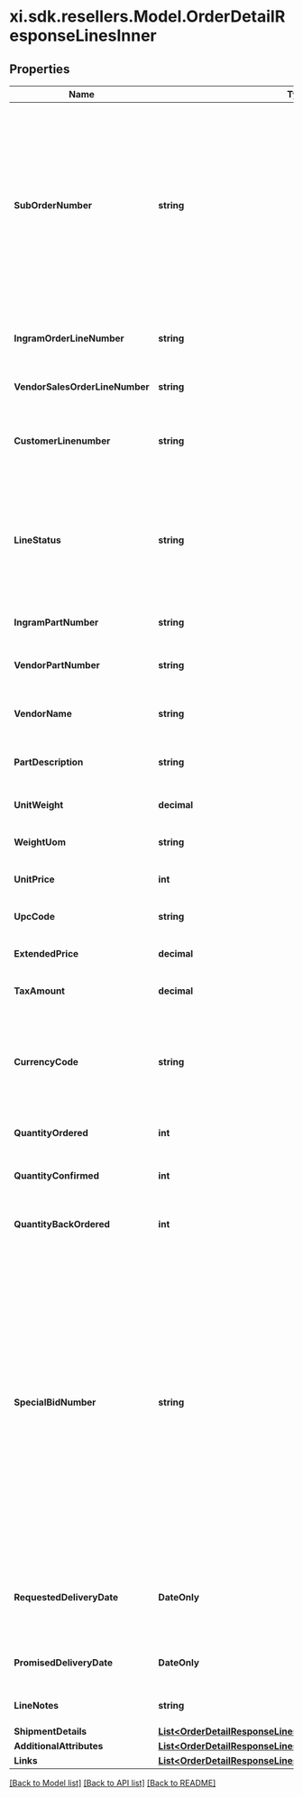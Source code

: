# xi.sdk.resellers.Model.OrderDetailResponseLinesInner

## Properties

Name | Type | Description | Notes
------------ | ------------- | ------------- | -------------
**SubOrderNumber** | **string** | The sub order number. The two-digit prefix is the warehouse code of the warehouse nearest the reseller. The middle number is the order number. The two-digit suffix is the sub order number. | [optional] 
**IngramOrderLineNumber** | **string** | Unique Ingram Micro line number. Starts with 001. | [optional] 
**VendorSalesOrderLineNumber** | **string** | The vendor&#39;s sales order line number. | [optional] 
**CustomerLinenumber** | **string** | The reseller&#39;s line item number for reference in their system. | [optional] 
**LineStatus** | **string** | The status for the line item in the order. One of- Backordered, In Progress, Shipped, Delivered, Canceled, On Hold | [optional] 
**IngramPartNumber** | **string** | Unique IngramMicro part number. | [optional] 
**VendorPartNumber** | **string** | The vendor&#39;s part number for the line item. | [optional] 
**VendorName** | **string** | The vendor&#39;s name for the part in their system. | [optional] 
**PartDescription** | **string** | The vendor&#39;s description of the part in their system. | [optional] 
**UnitWeight** | **decimal** | The unit weight of the line item. | [optional] 
**WeightUom** | **string** | The unit of measure for the line item. | [optional] 
**UnitPrice** | **int** | The unit price of the line item. | [optional] 
**UpcCode** | **string** | The UPC code of a product. | [optional] 
**ExtendedPrice** | **decimal** | Unit price X quantity for the line item. | [optional] 
**TaxAmount** | **decimal** | The tax amount for the line item. | [optional] 
**CurrencyCode** | **string** | The country-specific three character ISO 4217 currency code for the line item. | [optional] 
**QuantityOrdered** | **int** | The quantity ordered of the line item. | [optional] 
**QuantityConfirmed** | **int** | The quantity confirmed for the line item. | [optional] 
**QuantityBackOrdered** | **int** | The quantity backordered for the line item. | [optional] 
**SpecialBidNumber** | **string** | The line-level bid number provided to the reseller by the vendor for special pricing and discounts. Used to track the bid number in the case of split orders or where different line items have different bid numbers. Line-level bid numbers take precedence over header-level bid numbers. | [optional] 
**RequestedDeliveryDate** | **DateOnly** | Reseller-requested delivery date. Delivery date is not guaranteed. | [optional] 
**PromisedDeliveryDate** | **DateOnly** | The delivery date promised by IngramMicro. | [optional] 
**LineNotes** | **string** | Line-level notes for the order. | [optional] 
**ShipmentDetails** | [**List&lt;OrderDetailResponseLinesInnerShipmentDetailsInner&gt;**](OrderDetailResponseLinesInnerShipmentDetailsInner.md) |  | [optional] 
**AdditionalAttributes** | [**List&lt;OrderDetailResponseLinesInnerAdditionalAttributesInner&gt;**](OrderDetailResponseLinesInnerAdditionalAttributesInner.md) |  | [optional] 
**Links** | [**List&lt;OrderDetailResponseLinesInnerLinksInner&gt;**](OrderDetailResponseLinesInnerLinksInner.md) |  | [optional] 

[[Back to Model list]](../README.md#documentation-for-models) [[Back to API list]](../README.md#documentation-for-api-endpoints) [[Back to README]](../README.md)

